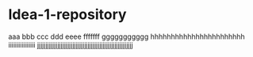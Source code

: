 # Idea-1-repository
aaa
bbb
ccc
ddd
eeee
fffffff
ggggggggggg
hhhhhhhhhhhhhhhhhhhhhhh
iiiiiiiiiiiiiiii
jjjjjjjjjjjjjjjjjjjjjjjjjjjjjjjjjjjjjjjjjjjjjjjjjjjjjjjjj
